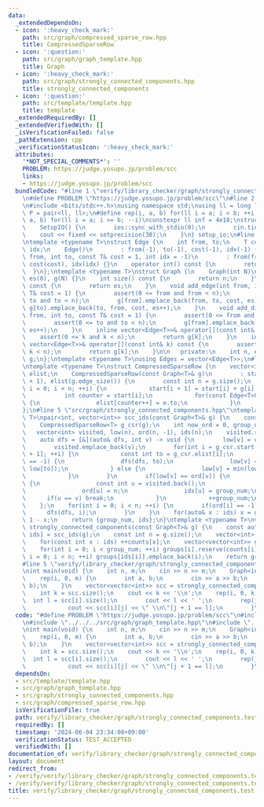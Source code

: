 ```yaml
---
data:
  _extendedDependsOn:
  - icon: ':heavy_check_mark:'
    path: src/graph/compressed_sparse_row.hpp
    title: CompressedSparseRow
  - icon: ':question:'
    path: src/graph/graph_template.hpp
    title: Graph
  - icon: ':heavy_check_mark:'
    path: src/graph/strongly_connected_components.hpp
    title: strongly_connected_components
  - icon: ':question:'
    path: src/template/template.hpp
    title: template
  _extendedRequiredBy: []
  _extendedVerifiedWith: []
  _isVerificationFailed: false
  _pathExtension: cpp
  _verificationStatusIcon: ':heavy_check_mark:'
  attributes:
    '*NOT_SPECIAL_COMMENTS*': ''
    PROBLEM: https://judge.yosupo.jp/problem/scc
    links:
    - https://judge.yosupo.jp/problem/scc
  bundledCode: "#line 1 \"verify/library_checker/graph/strongly_connected_components.test.cpp\"\
    \n#define PROBLEM \"https://judge.yosupo.jp/problem/scc\"\n#line 2 \"src/template/template.hpp\"\
    \n#include <bits/stdc++.h>\nusing namespace std;\nusing ll = long long;\nusing\
    \ P = pair<ll, ll>;\n#define rep(i, a, b) for(ll i = a; i < b; ++i)\n#define rrep(i,\
    \ a, b) for(ll i = a; i >= b; --i)\nconstexpr ll inf = 4e18;\nstruct SetupIO {\n\
    \    SetupIO() {\n        ios::sync_with_stdio(0);\n        cin.tie(0);\n    \
    \    cout << fixed << setprecision(30);\n    }\n} setup_io;\n#line 3 \"src/graph/graph_template.hpp\"\
    \ntemplate <typename T>\nstruct Edge {\n    int from, to;\n    T cost;\n    int\
    \ idx;\n    Edge()\n        : from(-1), to(-1), cost(-1), idx(-1) {}\n    Edge(int\
    \ from, int to, const T& cost = 1, int idx = -1)\n        : from(from), to(to),\
    \ cost(cost), idx(idx) {}\n    operator int() const {\n        return to;\n  \
    \  }\n};\ntemplate <typename T>\nstruct Graph {\n    Graph(int N)\n        : n(N),\
    \ es(0), g(N) {}\n    int size() const {\n        return n;\n    }\n    int edge_size()\
    \ const {\n        return es;\n    }\n    void add_edge(int from, int to, const\
    \ T& cost = 1) {\n        assert(0 <= from and from < n);\n        assert(0 <=\
    \ to and to < n);\n        g[from].emplace_back(from, to, cost, es);\n       \
    \ g[to].emplace_back(to, from, cost, es++);\n    }\n    void add_directed_edge(int\
    \ from, int to, const T& cost = 1) {\n        assert(0 <= from and from < n);\n\
    \        assert(0 <= to and to < n);\n        g[from].emplace_back(from, to, cost,\
    \ es++);\n    }\n    inline vector<Edge<T>>& operator[](const int& k) {\n    \
    \    assert(0 <= k and k < n);\n        return g[k];\n    }\n    inline const\
    \ vector<Edge<T>>& operator[](const int& k) const {\n        assert(0 <= k and\
    \ k < n);\n        return g[k];\n    }\n\n   private:\n    int n, es;\n    vector<vector<Edge<T>>>\
    \ g;\n};\ntemplate <typename T>\nusing Edges = vector<Edge<T>>;\n#line 4 \"src/graph/compressed_sparse_row.hpp\"\
    \ntemplate <typename T>\nstruct CompressedSparseRow {\n    vector<int> start,\
    \ elist;\n    CompressedSparseRow(const Graph<T>& g)\n        : start(g.size()\
    \ + 1), elist(g.edge_size()) {\n        const int n = g.size();\n        for(int\
    \ i = 0; i < n; ++i) {\n            start[i + 1] = start[i] + g[i].size();\n \
    \           int counter = start[i];\n            for(const Edge<T>& e : g[i])\
    \ {\n                elist[counter++] = e.to;\n            }\n        }\n    }\n\
    };\n#line 5 \"src/graph/strongly_connected_components.hpp\"\ntemplate <typename\
    \ T>\npair<int, vector<int>> scc_ids(const Graph<T>& g) {\n    const int n = g.size();\n\
    \    CompressedSparseRow<T> g_csr(g);\n    int now_ord = 0, group_num = 0;\n \
    \   vector<int> visited, low(n), ord(n, -1), ids(n);\n    visited.reserve(n);\n\
    \    auto dfs = [&](auto& dfs, int v) -> void {\n        low[v] = ord[v] = now_ord++;\n\
    \        visited.emplace_back(v);\n        for(int i = g_csr.start[v]; i < g_csr.start[v\
    \ + 1]; ++i) {\n            const int to = g_csr.elist[i];\n            if(ord[to]\
    \ == -1) {\n                dfs(dfs, to);\n                low[v] = min(low[v],\
    \ low[to]);\n            } else {\n                low[v] = min(low[v], ord[to]);\n\
    \            }\n        }\n        if(low[v] == ord[v]) {\n            while(true)\
    \ {\n                const int u = visited.back();\n                visited.pop_back();\n\
    \                ord[u] = n;\n                ids[u] = group_num;\n          \
    \      if(u == v) break;\n            }\n            ++group_num;\n        }\n\
    \    };\n    for(int i = 0; i < n; ++i) {\n        if(ord[i] == -1) {\n      \
    \      dfs(dfs, i);\n        }\n    }\n    for(auto& x : ids) x = group_num -\
    \ 1 - x;\n    return {group_num, ids};\n}\ntemplate <typename T>\nvector<vector<int>>\
    \ strongly_connected_components(const Graph<T>& g) {\n    const auto [group_num,\
    \ ids] = scc_ids(g);\n    const int n = g.size();\n    vector<int> counts(group_num);\n\
    \    for(const int x : ids) ++counts[x];\n    vector<vector<int>> groups(group_num);\n\
    \    for(int i = 0; i < group_num; ++i) groups[i].reserve(counts[i]);\n    for(int\
    \ i = 0; i < n; ++i) groups[ids[i]].emplace_back(i);\n    return groups;\n}\n\
    #line 5 \"verify/library_checker/graph/strongly_connected_components.test.cpp\"\
    \nint main(void) {\n    int n, m;\n    cin >> n >> m;\n    Graph<int> g(n);\n\
    \    rep(i, 0, m) {\n        int a, b;\n        cin >> a >> b;\n        g.add_directed_edge(a,\
    \ b);\n    }\n    vector<vector<int>> scc = strongly_connected_components(g);\n\
    \    int k = scc.size();\n    cout << k << '\\n';\n    rep(i, 0, k) {\n      \
    \  int l = scc[i].size();\n        cout << l << ' ';\n        rep(j, 0, l) {\n\
    \            cout << scc[i][j] << \" \\n\"[j + 1 == l];\n        }\n    }\n}\n"
  code: "#define PROBLEM \"https://judge.yosupo.jp/problem/scc\"\n#include \"../../../src/template/template.hpp\"\
    \n#include \"../../../src/graph/graph_template.hpp\"\n#include \"../../../src/graph/strongly_connected_components.hpp\"\
    \nint main(void) {\n    int n, m;\n    cin >> n >> m;\n    Graph<int> g(n);\n\
    \    rep(i, 0, m) {\n        int a, b;\n        cin >> a >> b;\n        g.add_directed_edge(a,\
    \ b);\n    }\n    vector<vector<int>> scc = strongly_connected_components(g);\n\
    \    int k = scc.size();\n    cout << k << '\\n';\n    rep(i, 0, k) {\n      \
    \  int l = scc[i].size();\n        cout << l << ' ';\n        rep(j, 0, l) {\n\
    \            cout << scc[i][j] << \" \\n\"[j + 1 == l];\n        }\n    }\n}"
  dependsOn:
  - src/template/template.hpp
  - src/graph/graph_template.hpp
  - src/graph/strongly_connected_components.hpp
  - src/graph/compressed_sparse_row.hpp
  isVerificationFile: true
  path: verify/library_checker/graph/strongly_connected_components.test.cpp
  requiredBy: []
  timestamp: '2024-06-04 23:34:08+09:00'
  verificationStatus: TEST_ACCEPTED
  verifiedWith: []
documentation_of: verify/library_checker/graph/strongly_connected_components.test.cpp
layout: document
redirect_from:
- /verify/verify/library_checker/graph/strongly_connected_components.test.cpp
- /verify/verify/library_checker/graph/strongly_connected_components.test.cpp.html
title: verify/library_checker/graph/strongly_connected_components.test.cpp
---
```

